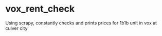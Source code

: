 # vox_rent_check
Using scrapy, constantly checks and prints prices for 1b1b unit in vox at culver city 
